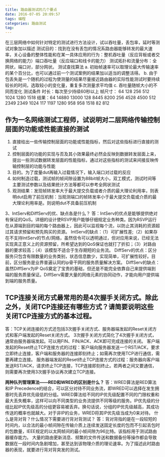 ```yaml
---
title: 路由器测试的几个要点
date: 2016-07-05 20:09:57
tags: 编程
categories: 路由测试
tag:
---
```

在三层网络中如何针对特定的测试进行方法设计，试以吞吐量，丢包率，延时等测试对象加以描述
测试目的：找到在没有丢包的情况系路由器能够转发的最大速率，关心设备的整体性能和在某一具体应用的行为：整机吞吐量（反应背板或者交换网络的能力）端口吞吐量（反应端口和线卡的能力）
测试拓扑和流量分布：全网状，端口对，部分网状。
测试查找算法
a.	初始帧速率可以取理论最大传输速率的某个百分比，也可以通过前一个测试案例的结果加以适当的调整活得。
b.	由于包丢失是一个随机的过程为使测量的结果尽量接近路由器的实际性能测试时要持续较长的时间，选取较小的变化量，重复多次测量求平均值
c.	吞吐量随帧大小的不同而变化
测试条件
时长：每次至少持续60秒以上
帧尺寸： 64 128 256 512 1024 1280 1518
结果：64 14880 13000 128 8445 8200 256 4528 4500 512 2349 2349 1024 117 1197 1280 958 958 1518 82 812
## 作为一名网络测试工程师，试说明对二层网络传输控制层面的功能或性能直接的测试
1.	直接给出一些传输控制层面的功能或性能指标，然后对这些指标进行直接的测试
2.	控制层面的功能的实现与否及其小效果最终必然会反映到数据转发层面上来，提出一些测试数据转发层面的性能指标，通过对这些指标的测试来间接反映传输控制层的功能与性能
3.	目的。为了度量dut再输入过载情况下，输入端口对过载的反应
4.	如何制造过载，测试帧的帧间隙设置为88bit帧大小，双工模式，测试时间等主要测试参数以及结果统计方法等都可以参考全网状测试
5.	观测结果：发现帧转发率大于最大提交负载或者介质的最大理论利用率，则表明dut启用了前压机制：当观测端口的帧转发率小于最大提交负载或介质的最大理论利用率是。则说明dut不具备前压机制
<!--more-->
3、IntServ和DiffServ的优、缺点各是什么？
答：IntServ的优点是能够提供绝对有保证的QoS。详细的设计使RSVP用户能够仔细规定业务种类。因为RSVP运行在从源端到目的端的每个路由器上，因此可以监视每个流，以防止其消耗的资源超过其请求预留和预先购买的资源。
IntServ的缺点：（1）可扩展性差;（2）如果存在不支持IntServ的节点/网络，虽然信令可以透明通过，但对应用来说，已经无法实现真正意义上的资源预留，所希望达到的QoS保证也就打了折扣；（3）对路由器的要求较高；（4）该模型不适合于生存期短的业务流。
DiffServ的优点：区分服务只包含有限数量的业务类别，状态信息数少，实现简单，可扩展性较好。目前，区分服务是业界普遍认同的ip骨干网的服务质量解决方案。
DiffServ的缺点：虽然DiffServ为IP QoS奠定了宝贵的基础，但还是不能完全依靠自己来提供端到端的服务质量保证。DiffServ需要大量的网络元素的协同动作，才能向用户提供端到端的服务质量。
## TCP连接关闭方式最常用的是4次握手关闭方式。除此之外，关闭TCP连接还有哪些方式？请简要说明这些关闭TCP连接方式的基本过程。
答：TCP关闭连接的方式还包括3次握手关闭方式、服务器端发起的Reset关闭方式和客户端发起的Reset关闭方式。
    3次握手关闭方式简化了4次握手关闭方式，通常由服务器端发起。可以用FIN、FIN/ACK、ACK即可完成连接的关闭。
    客户端发起的Reset终止TCP连接方式的过程：客户端向服务器发送一个RST/ACK，要求立即终止连接，客户端和服务器的连接即刻终止；如需再次使用TCP进行通信，需要再建立连接。
    服务器端发起的Reset终止TCP连接方式的过程：服务器向客户端发送RST/ACK，请求终止TCP连接，TCP连接即刻终止。若两者之间又要通信，则需要再次使用3次握手协议再次建立TCP连接。


**两种队列管理算法——RED和WRED的区别是什么？**
   答：WRED算法是RED算法和IP Precedence的结合，可以区分对待不同业务流，即WRED可以选择在发生拥塞时先丢弃优先级低的分组。WRED算法给不同的IP优先级配置不同的门限权重和最大丢失概率，这样可以向不同类型的业务流提供不同等级的服务。IP优先级的分组比起IP优先级高的分组更容易被丢弃。换句话说，分组的IP优先级越高，其成功传送的概率也就越大。对于非IP的业务，WRED将其IP优先级当成为0来对待。
什么是背对背？什么情况下需要进行背对背测试？
   答：背对背指的是在一段较短的时间内，以合法的最小帧间隙在传输介质上连续发送固定长度的包而不引起丢包时的包数量，IEEE规定的以太网帧间的最小帧间隙为96比特。该指标用于测试路由器缓存能力。
       大量的路由更新消息、频繁的文件传送和数据备份等操作都会导致数据在一段时间内急剧增加，甚至达到该物理介质的理论速率。为了描述此时路由器的表现，就要进行背对背突发的测试。
